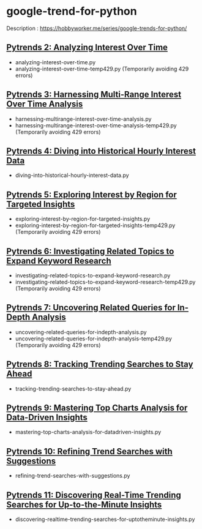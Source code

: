 # google-trend-for-python

Description : https://hobbyworker.me/series/google-trends-for-python/

## [Pytrends 2: Analyzing Interest Over Time](https://hobbyworker.me/posts/2023/03/27/pytrends-2-analyzing-interest-over-time/)

* analyzing-interest-over-time.py
* analyzing-interest-over-time-temp429.py (Temporarily avoiding 429 errors)

## [Pytrends 3: Harnessing Multi-Range Interest Over Time Analysis](https://hobbyworker.me/posts/2023/03/28/pytrends-3-harnessing-multirange-interest-over-time-analysis/)

* harnessing-multirange-interest-over-time-analysis.py
* harnessing-multirange-interest-over-time-analysis-temp429.py (Temporarily avoiding 429 errors)

## [Pytrends 4: Diving into Historical Hourly Interest Data](https://hobbyworker.me/posts/2023/03/29/pytrends-4-diving-into-historical-hourly-interest-data/)

* diving-into-historical-hourly-interest-data.py

## [Pytrends 5: Exploring Interest by Region for Targeted Insights](https://hobbyworker.me/posts/2023/03/30/pytrends-5-exploring-interest-by-region-for-targeted-insights/)

* exploring-interest-by-region-for-targeted-insights.py
* exploring-interest-by-region-for-targeted-insights-temp429.py (Temporarily avoiding 429 errors)

## [Pytrends 6: Investigating Related Topics to Expand Keyword Research](https://hobbyworker.me/posts/2023/03/31/pytrends-6-investigating-related-topics-to-expand-keyword-research/)

* investigating-related-topics-to-expand-keyword-research.py
* investigating-related-topics-to-expand-keyword-research-temp429.py (Temporarily avoiding 429 errors)

## [Pytrends 7: Uncovering Related Queries for In-Depth Analysis](https://hobbyworker.me/posts/2023/04/01/pytrends-7-uncovering-related-queries-for-indepth-analysis/)

* uncovering-related-queries-for-indepth-analysis.py
* uncovering-related-queries-for-indepth-analysis-temp429.py (Temporarily avoiding 429 errors)

## [Pytrends 8: Tracking Trending Searches to Stay Ahead](https://hobbyworker.me/posts/2023/04/02/pytrends-8-tracking-trending-searches-to-stay-ahead/)

* tracking-trending-searches-to-stay-ahead.py

## [Pytrends 9: Mastering Top Charts Analysis for Data-Driven Insights](https://hobbyworker.me/posts/2023/04/03/pytrends-9-mastering-top-charts-analysis-for-datadriven-insights/)

* mastering-top-charts-analysis-for-datadriven-insights.py

## [Pytrends 10: Refining Trend Searches with Suggestions](https://hobbyworker.me/posts/2023/04/04/pytrends-10-refining-trend-searches-with-suggestions/)

* refining-trend-searches-with-suggestions.py

## [Pytrends 11: Discovering Real-Time Trending Searches for Up-to-the-Minute Insights](https://hobbyworker.me/posts/2023/04/05/pytrends-11-discovering-realtime-trending-searches-for-uptotheminute-insights/)

* discovering-realtime-trending-searches-for-uptotheminute-insights.py
